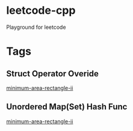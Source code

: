 # leetcode-cpp
Playground for leetcode

# Tags

## Struct Operator Overide
[minimum-area-rectangle-ii](https://github.com/huxiaoxu2019/leetcode-cpp/blob/master/2020/01/minimum-area-rectangle-ii.cpp)

## Unordered Map(Set) Hash Func
[minimum-area-rectangle-ii](https://github.com/huxiaoxu2019/leetcode-cpp/blob/master/2020/01/minimum-area-rectangle-ii.cpp)
